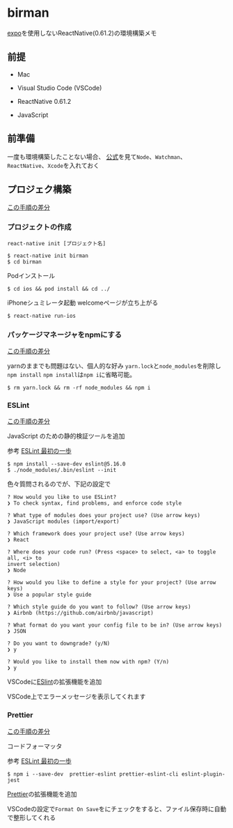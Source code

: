 # birman

[expo](https://expo.io/)を使用しないReactNative(0.61.2)の環境構築メモ

## 前提

- Mac

- Visual Studio Code (VSCode)

- ReactNative 0.61.2

- JavaScript

## 前準備

一度も環境構築したことない場合、
[公式](https://facebook.github.io/react-native/docs/getting-started.html#installing-dependencies)を見て`Node`、`Watchman`、`ReactNative`、`Xcode`を入れておく

## プロジェク構築

[この手順の差分](https://github.com/ryunosukemaeda0922/birman/pull/1)

### プロジェクトの作成

`react-native init [プロジェクト名]`

```
$ react-native init birman
$ cd birman
```
 Podインストール

```
$ cd ios && pod install && cd ../
```

iPhoneシュミレータ起動
welcomeページが立ち上がる

```
$ react-native run-ios
```

### パッケージマネージャをnpmにする

[この手順の差分](https://github.com/ryunosukemaeda0922/birman/pull/2)

yarnのままでも問題はない、個人的な好み
`yarn.lock`と`node_modules`を削除し`npm install`
`npm install`は`npm i`に省略可能。

```
$ rm yarn.lock && rm -rf node_modules && npm i
```

### ESLint

[この手順の差分](https://github.com/ryunosukemaeda0922/birman/pull/3)

JavaScript のための静的検証ツールを追加

参考
[ESLint 最初の一歩](https://qiita.com/mysticatea/items/f523dab04a25f617c87d)

```
$ npm install --save-dev eslint@5.16.0
$ ./node_modules/.bin/eslint --init
```

色々質問されるのでが、下記の設定で

```
? How would you like to use ESLint? 
❯ To check syntax, find problems, and enforce code style

? What type of modules does your project use? (Use arrow keys)
❯ JavaScript modules (import/export) 

? Which framework does your project use? (Use arrow keys)
❯ React 

? Where does your code run? (Press <space> to select, <a> to toggle all, <i> to 
invert selection)
❯ Node

? How would you like to define a style for your project? (Use arrow keys)
❯ Use a popular style guide 

? Which style guide do you want to follow? (Use arrow keys)
❯ Airbnb (https://github.com/airbnb/javascript) 

? What format do you want your config file to be in? (Use arrow keys)
❯ JSON 

? Do you want to downgrade? (y/N)
❯ y

? Would you like to install them now with npm? (Y/n) 
❯ y
```

VSCodeに[ESlint](https://marketplace.visualstudio.com/items?itemName=dbaeumer.vscode-eslint)の拡張機能を追加

VSCode上でエラーメッセージを表示してくれます

### Prettier

[この手順の差分](https://github.com/ryunosukemaeda0922/birman/pull/4)

コードフォーマッタ

参考
[ESLint 最初の一歩](https://qiita.com/mysticatea/items/f523dab04a25f617c87d)

```
$ npm i --save-dev  prettier-eslint prettier-eslint-cli eslint-plugin-jest
```

[Prettier](https://marketplace.visualstudio.com/items?itemName=esbenp.prettier-vscode)の拡張機能を追加

VSCodeの設定で`Format On Save`をにチェックをすると、ファイル保存時に自動で整形してくれる

